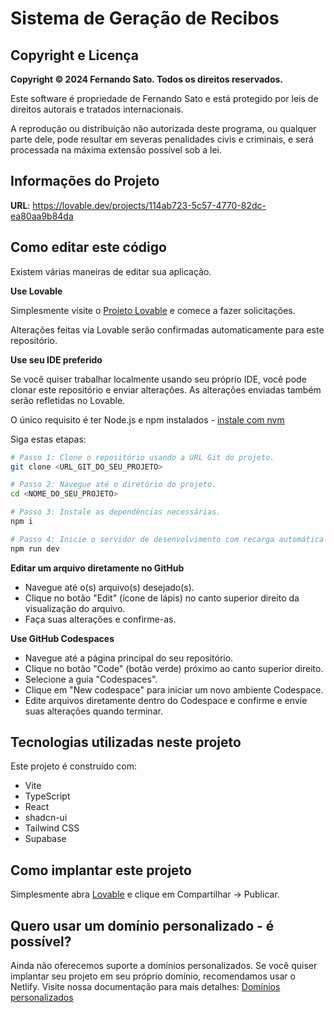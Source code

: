 
# Sistema de Geração de Recibos

## Copyright e Licença

**Copyright © 2024 Fernando Sato. Todos os direitos reservados.**

Este software é propriedade de Fernando Sato e está protegido por leis de direitos autorais e tratados internacionais.

A reprodução ou distribuição não autorizada deste programa, ou qualquer parte dele, pode resultar em severas penalidades civis e criminais, e será processada na máxima extensão possível sob a lei.

## Informações do Projeto

**URL**: https://lovable.dev/projects/114ab723-5c57-4770-82dc-ea80aa9b84da

## Como editar este código

Existem várias maneiras de editar sua aplicação.

**Use Lovable**

Simplesmente visite o [Projeto Lovable](https://lovable.dev/projects/114ab723-5c57-4770-82dc-ea80aa9b84da) e comece a fazer solicitações.

Alterações feitas via Lovable serão confirmadas automaticamente para este repositório.

**Use seu IDE preferido**

Se você quiser trabalhar localmente usando seu próprio IDE, você pode clonar este repositório e enviar alterações. As alterações enviadas também serão refletidas no Lovable.

O único requisito é ter Node.js e npm instalados - [instale com nvm](https://github.com/nvm-sh/nvm#installing-and-updating)

Siga estas etapas:

```sh
# Passo 1: Clone o repositório usando a URL Git do projeto.
git clone <URL_GIT_DO_SEU_PROJETO>

# Passo 2: Navegue até o diretório do projeto.
cd <NOME_DO_SEU_PROJETO>

# Passo 3: Instale as dependências necessárias.
npm i

# Passo 4: Inicie o servidor de desenvolvimento com recarga automática e pré-visualização instantânea.
npm run dev
```

**Editar um arquivo diretamente no GitHub**

- Navegue até o(s) arquivo(s) desejado(s).
- Clique no botão "Edit" (ícone de lápis) no canto superior direito da visualização do arquivo.
- Faça suas alterações e confirme-as.

**Use GitHub Codespaces**

- Navegue até a página principal do seu repositório.
- Clique no botão "Code" (botão verde) próximo ao canto superior direito.
- Selecione a guia "Codespaces".
- Clique em "New codespace" para iniciar um novo ambiente Codespace.
- Edite arquivos diretamente dentro do Codespace e confirme e envie suas alterações quando terminar.

## Tecnologias utilizadas neste projeto

Este projeto é construído com:

- Vite
- TypeScript
- React
- shadcn-ui
- Tailwind CSS
- Supabase

## Como implantar este projeto

Simplesmente abra [Lovable](https://lovable.dev/projects/114ab723-5c57-4770-82dc-ea80aa9b84da) e clique em Compartilhar -> Publicar.

## Quero usar um domínio personalizado - é possível?

Ainda não oferecemos suporte a domínios personalizados. Se você quiser implantar seu projeto em seu próprio domínio, recomendamos usar o Netlify. Visite nossa documentação para mais detalhes: [Domínios personalizados](https://docs.lovable.dev/tips-tricks/custom-domain/)
